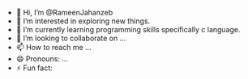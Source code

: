 - 👋 Hi, I’m @RameenJahanzeb
- 👀 I’m interested in exploring new things.
- 🌱 I’m currently learning programming skills specifically c language.
- 💞️ I’m looking to collaborate on ...
- 📫 How to reach me ...
- 😄 Pronouns: ...
- ⚡ Fun fact: 

<!---
RameenJahanzeb/RameenJahanzeb is a ✨ special ✨ repository because its `README.md` (this file) appears on your GitHub profile.
You can click the Preview link to take a look at your changes.
--->
